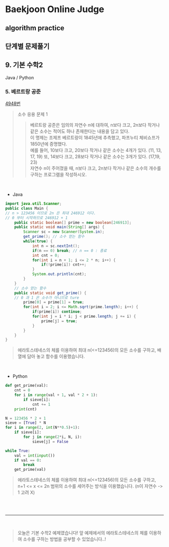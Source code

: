 # Baekjoon Online Judge

## algorithm practice

## 단계별 문제풀기

## 9. 기본 수학2

Java / Python
<br>

### 5. 베르트랑 공준
[4948번](https://www.acmicpc.net/problem/4948) 

> 소수 응용 문제 1
>> 베르트랑 공준은 임의의 자연수 n에 대하여, n보다 크고, 2n보다 작거나 같은 소수는 적어도 하나 존재한다는 내용을 담고 있다. <br>
이 명제는 조제프 베르트랑이 1845년에 추측했고, 파프누티 체비쇼프가 1850년에 증명했다.<br>
예를 들어, 10보다 크고, 20보다 작거나 같은 소수는 4개가 있다. (11, 13, 17, 19) 또, 14보다 크고, 28보다 작거나 같은 소수는 3개가 있다. (17,19, 23)<br>
자연수 n이 주어졌을 때, n보다 크고, 2n보다 작거나 같은 소수의 개수를 구하는 프로그램을 작성하시오. 

<br>

- Java

```java
import java.util.Scanner;
public class Main {
// n > 123456 이므로 2n 은 최대 246912 이다.
// 0 부터 시작하므로 246912 + 1
    public static boolean[] prime = new boolean[246913];
    public static void main(String[] args) {
        Scanner sc = new Scanner(System.in);
        get_prime(); // 소수 얻는 함수
        while(true) {
            int n = sc.nextInt();
            if(n == 0) break; // n == 0 : 종료
            int cnt = 0; 
            for(int i = n + 1; i <= 2 * n; i++) {
                if(!prime[i]) cnt++;
            }
            System.out.println(cnt);
        }
    }
    // 소수 얻는 함수
    public static void get_prime() {
    // 0 과 1 은 소수가 아니므로 ture
        prime[0] = prime[1] = true;
        for(int i = 2; i <= Math.sqrt(prime.length); i++) {
            if(prime[i]) continue;
            for(int j = i * i; j < prime.length; j += i) {
                prime[j] = true;
            }
        }
    }
}

``` 
> 에라토스테네스의 체를 이용하여 최대 n(<=123456)의 모든 소수를 구하고, 배열에 담아 놓고 함수를 이용했습니다.

<br>

- Python

```python
def get_prime(val):
    cnt = 0
    for i in range(val + 1, val * 2 + 1):
        if sieve[i]:
            cnt += 1
    print(cnt)

N = 123456 * 2 + 1
sieve = [True] * N
for i in range(2, int(N**0.5)+1):
    if sieve[i]:
        for j in range(2*i, N, i):
            sieve[j] = False

while True:
    val = int(input())
    if val == 0:
        break
    get_prime(val)
```
> 에라토스테네스의 체를 이용하여 최대 n(<=123456)의 모든 소수를 구하고, n+1 <= x <= 2n 범위의 소수를 세어주는 방식을 이용했습니다. (n이 자연수 -> 1 고려 X)

<br><br>

---

<br>


> 오늘은 기본 수학2 예제였습니다! 앞 예제에서의 에라토스테네스의 체를 이용하여 소수를 구하는 방법을 공부할 수 있었습니다..!

